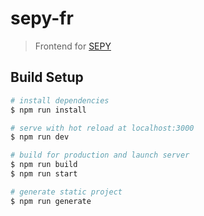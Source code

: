 # sepy-fr

> Frontend for [SEPY](https://github.com/arpitbbhayani/sepy)

## Build Setup

``` bash
# install dependencies
$ npm run install

# serve with hot reload at localhost:3000
$ npm run dev

# build for production and launch server
$ npm run build
$ npm run start

# generate static project
$ npm run generate
```
